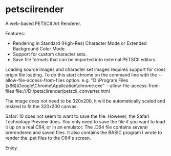 # petsciirender
A web-based PETSCII Art Renderer.

Features:
- Rendering in Standard (High-Res) Character Mode or Extended Background Color Mode.
- Support for custom character sets.
- Save file formats that can be imported into external PETSCII editors.

Loading source images and character set images requires support for cross origin file loading. To do this start chrome on the command line with the --allow-file-access-from-files option. e.g. "D:\Program Files (x86)\Google\Chrome\Application\chrome.exe" --allow-file-access-from-files file:///D:/petsciirender/petscii_converter.html

The image does not need to be 320x200, it will be automatically scaled and resized to fit the 320x200 canvas. 

Safari 10 does not seem to want to save the file. However, the Safari Technology Preview does. You only need to save the file if you want to load it up on a real C64, or in an emulator. The .D64 file contains several prerendered and saved files. It also contains the BASIC program I wrote to render the .pet files to the C64's screen.

Enjoy.
